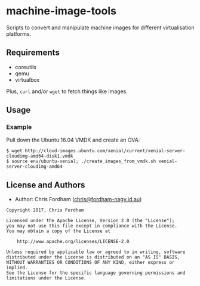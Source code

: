 # machine-image-tools

Scripts to convert and manipulate machine images for different virtualisation platforms.

## Requirements

- coreutils
- qemu
- virtualbox

Plus, `curl` and/or `wget` to fetch things like images.

## Usage

### Example

Pull down the Ubuntu 16.04 VMDK and create an OVA:

    $ wget http://cloud-images.ubuntu.com/xenial/current/xenial-server-cloudimg-amd64-disk1.vmdk
    $ source env/ubuntu-xenial; ./create_images_from_vmdk.sh xenial-server-cloudimg-amd64

License and Authors
-------------------
- Author: Chris Fordham (<chris@fordham-nagy.id.au>)

```text
Copyright 2017, Chris Fordham

Licensed under the Apache License, Version 2.0 (the "License");
you may not use this file except in compliance with the License.
You may obtain a copy of the License at

    http://www.apache.org/licenses/LICENSE-2.0

Unless required by applicable law or agreed to in writing, software
distributed under the License is distributed on an "AS IS" BASIS,
WITHOUT WARRANTIES OR CONDITIONS OF ANY KIND, either express or implied.
See the License for the specific language governing permissions and
limitations under the License.
```

